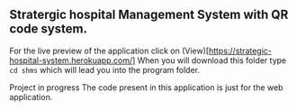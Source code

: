 ## Stratergic hospital Management System with QR code system.
For the live preview of the application click on (View)[https://strategic-hospital-system.herokuapp.com/]
When you will download this folder type `cd shms` which will lead you into the program folder.

Project in progress
The code present in this application is just for the web application. 
